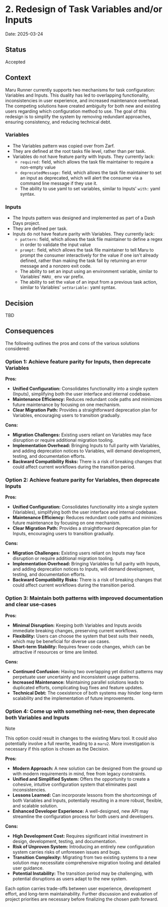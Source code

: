 # 2. Redesign of Task Variables and/or Inputs

Date: 2025-03-24

## Status

Accepted

## Context

Maru Runner currently supports two mechanisms for task configuration: Variables and Inputs. This duality has led to overlapping functionality, inconsistencies in user experience, and increased maintenance overhead. The competing solutions have created ambiguity for both new and existing users regarding which configuration method to use. The goal of this redesign is to simplify the system by removing redundant approaches, ensuring consistency, and reducing technical debt.

### Variables

- The Variables pattern was copied over from Zarf.
- They are defined at the root tasks file level, rather than per task.
- Variables do not have feature parity with Inputs. They currently lack:
    - `required:` field, which allows the task file maintainer to require a non-empty value
    - `deprecatedMessage:` field, which allows the task file maintainer to set an input as deprecated, which will alert the consumer via a command line message if they use it.
    - The ability to use yaml to set variables, similar to Inputs' `with:` yaml syntax.

### Inputs

- The Inputs pattern was designed and implemented as part of a Dash Days project.
- They are defined per task.
- Inputs do not have feature parity with Variables. They currently lack:
    - `pattern:` field, which allows the task file maintainer to define a regex in order to validate the input value
    - `prompt:` field, which allows the task file maintainer to tell Maru to prompt the consumer interactively for the value if one isn't already defined, rather than making the task fail by returning an error message and a nonzero exit code.
    - The ability to set an input using an environment variable, similar to Variables' `MARU_` env var prefix.
    - The ability to set the value of an input from a previous task action, similar to Variables' `setVariable:` yaml syntax.

## Decision

TBD

## Consequences

The following outlines the pros and cons of the various solutions considered:

### Option 1: Achieve feature parity for Inputs, then deprecate Variables

**Pros:**
- **Unified Configuration:** Consolidates functionality into a single system (Inputs), simplifying both the user interface and internal codebase.
- **Maintenance Efficiency:** Reduces redundant code paths and minimizes future maintenance by focusing on one mechanism.
- **Clear Migration Path:** Provides a straightforward deprecation plan for Variables, encouraging users to transition gradually.

**Cons:**
- **Migration Challenges:** Existing users reliant on Variables may face disruption or require additional migration tooling.
- **Implementation Overhead:** Bringing Inputs to full parity with Variables, and adding deprecation notices to Variables, will demand development, testing, and documentation efforts.
- **Backward Compatibility Risks:** There is a risk of breaking changes that could affect current workflows during the transition period.

### Option 2: Achieve feature parity for Variables, then deprecate Inputs

**Pros:**
- **Unified Configuration:** Consolidates functionality into a single system (Variables), simplifying both the user interface and internal codebase.
- **Maintenance Efficiency:** Reduces redundant code paths and minimizes future maintenance by focusing on one mechanism.
- **Clear Migration Path:** Provides a straightforward deprecation plan for Inputs, encouraging users to transition gradually.

**Cons:**
- **Migration Challenges:** Existing users reliant on Inputs may face disruption or require additional migration tooling.
- **Implementation Overhead:** Bringing Variables to full parity with Inputs, and adding deprecation notices to Inputs, will demand development, testing, and documentation efforts.
- **Backward Compatibility Risks:** There is a risk of breaking changes that could affect current workflows during the transition period.


### Option 3: Maintain both patterns with improved documentation and clear use-cases

**Pros:**
- **Minimal Disruption:** Keeping both Variables and Inputs avoids immediate breaking changes, preserving current workflows.
- **Flexibility:** Users can choose the system that best suits their needs, which may be beneficial for diverse use cases.
- **Short-term Stability:** Requires fewer code changes, which can be attractive if resources or time are limited.

**Cons:**
- **Continued Confusion:** Having two overlapping yet distinct patterns may perpetuate user uncertainty and inconsistent usage patterns.
- **Increased Maintenance:** Maintaining parallel solutions leads to duplicated efforts, complicating bug fixes and feature updates.
- **Technical Debt:** The coexistence of both systems may hinder long-term scalability and the implementation of future improvements.

### Option 4: Come up with something net-new, then deprecate both Variables and Inputs

> [!NOTE]
> This option could result in changes to the existing Maru tool. It could also potentially involve a full rewrite, leading to a `maru2`. More investigation is necessary if this option is chosen as the Decision.

**Pros:**
- **Modern Approach:** A new solution can be designed from the ground up with modern requirements in mind, free from legacy constraints.
- **Unified and Simplified System:** Offers the opportunity to create a cohesive, intuitive configuration system that eliminates past inconsistencies.
- **Lessons Learned:** Can incorporate lessons from the shortcomings of both Variables and Inputs, potentially resulting in a more robust, flexible, and scalable solution.
- **Enhanced Developer Experience:** A well-designed, new API may streamline the configuration process for both users and developers.

**Cons:**
- **High Development Cost:** Requires significant initial investment in design, development, testing, and documentation.
- **Risk of Unproven System:** Introducing an entirely new configuration system carries risks of unforeseen issues and bugs.
- **Transition Complexity:** Migrating from two existing systems to a new solution may necessitate comprehensive migration tooling and detailed user guidance.
- **Potential Instability:** The transition period may be challenging, with potential disruptions as users adapt to the new system.

Each option carries trade-offs between user experience, development effort, and long-term maintainability. Further discussion and evaluation of project priorities are necessary before finalizing the chosen path forward.
